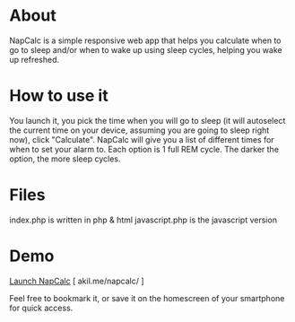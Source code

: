 # About
NapСalc is a simple responsive web app that helps you calculate when to go to sleep and/or when to wake up using sleep cycles, helping you wake up refreshed. 

# How to use it
You launch it, you pick the time when you will go to sleep (it will autoselect the current time on your device, assuming you are going to sleep right now), click "Calculate". NapCalc will give you a list of different times for when to set your alarm to. Each option is 1 full REM cycle. The darker the option, the more sleep cycles. 

# Files
index.php is written in php & html
javascript.php is the javascript version

# Demo
[Launch NapCalc](https://akil.me/napcalc/index.php) [ akil.me/napcalc/ ]

Feel free to bookmark it, or save it on the homescreen of your smartphone for quick access. 

